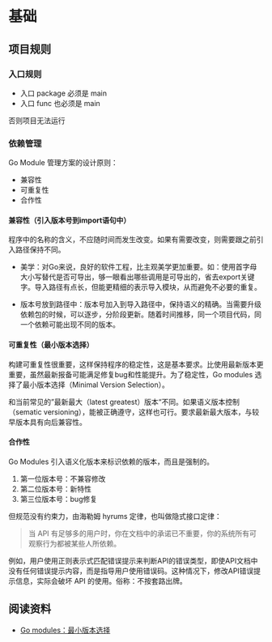 # 基础

## 项目规则

### 入口规则

- 入口 package 必须是 main
- 入口 func 也必须是 main

否则项目无法运行

### 依赖管理

Go Module 管理方案的设计原则：

- 兼容性
- 可重复性
- 合作性

#### 兼容性（引入版本号到import语句中）

程序中的名称的含义，不应随时间而发生改变。如果有需要改变，则需要跟之前引入路径保持不同。

- 美学：对Go来说，良好的软件工程，比主观美学更加重要。如：使用首字母大小写替代是否可导出，够一眼看出哪些调用是可导出的，省去export关键字。导入路径有点长，但能更精细的表示导入模块，从而避免不必要的重复。

- 版本号放到路径中：版本号加入到导入路径中，保持语义的精确。当需要升级依赖包的时候，可以逐步，分阶段更新。随着时间推移，同一个项目代码，同一个依赖可能出现不同的版本。

#### 可重复性（最小版本选择）

构建可重复性很重要，这样保持程序的稳定性，这是基本要求。比使用最新版本更重要，虽然最新报备可能满足修复bug和性能提升。为了稳定性，Go modules 选择了最小版本选择（Minimal Version Selection）。

和当前常见的”最新最大（latest greatest）版本“不同。如果语义版本控制（sematic versioning），能被正确遵守，这样也可行。要求最新最大版本，与较早版本具有向后兼容性。

#### 合作性

Go Modules 引入语义化版本来标识依赖的版本，而且是强制的。

1. 第一位版本号：不兼容修改
2. 第二位版本号：新特性
3. 第三位版本号：bug修复

但规范没有约束力，由海勒姆 hyrums 定律，也叫做隐式接口定律：

> 当 API 有足够多的用户时，你在文档中的承诺已不重要，你的系统所有可观察行为都被某些人所依赖。

例如，用户使用正则表示式匹配错误提示来判断API的错误类型，即使API文档中没有任何错误提示内容，而是指导用户使用错误码。这种情况下，修改API错误提示信息，实际会破坏 API 的使用。俗称：不按套路出牌。

## 阅读资料

- [Go modules：最小版本选择](https://tonybai.com/2019/12/21/go-modules-minimal-version-selection/)
